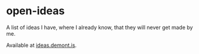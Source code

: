 open-ideas
==========

A list of ideas I have, where I already know, that they will never get made by me.

Available at [ideas.demont.is](ideas.demont.is).

